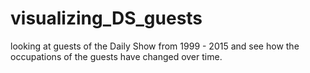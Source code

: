 # visualizing_DS_guests
looking at guests of the Daily Show from 1999 - 2015 and see how the occupations of the guests have changed over time.
